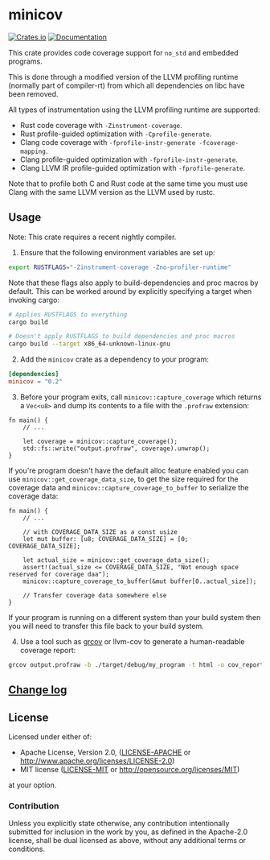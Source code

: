 minicov
=======

[![Crates.io](https://img.shields.io/crates/v/minicov.svg)](https://crates.io/crates/minicov)
[![Documentation](https://docs.rs/minicov/badge.svg)](https://docs.rs/minicov)

This crate provides code coverage support for `no_std` and embedded programs.

This is done through a modified version of the LLVM profiling runtime (normally
part of compiler-rt) from which all dependencies on libc have been removed.

All types of instrumentation using the LLVM profiling runtime are supported:
- Rust code coverage with `-Zinstrument-coverage`.
- Rust profile-guided optimization with `-Cprofile-generate`.
- Clang code coverage with `-fprofile-instr-generate -fcoverage-mapping`.
- Clang profile-guided optimization with `-fprofile-instr-generate`.
- Clang LLVM IR profile-guided optimization with `-fprofile-generate`.

Note that to profile both C and Rust code at the same time you must use Clang
with the same LLVM version as the LLVM used by rustc.

## Usage

Note: This crate requires a recent nightly compiler.

1. Ensure that the following environment variables are set up:

```sh
export RUSTFLAGS="-Zinstrument-coverage -Zno-profiler-runtime"
```

Note that these flags also apply to build-dependencies and proc
macros by default. This can be worked around by explicitly
specifying a target when invoking cargo:

```sh
# Applies RUSTFLAGS to everything
cargo build

# Doesn't apply RUSTFLAGS to build dependencies and proc macros
cargo build --target x86_64-unknown-linux-gnu
```

2. Add the `minicov` crate as a dependency to your program:

```toml
[dependencies]
minicov = "0.2"
```

3. Before your program exits, call `minicov::capture_coverage` which returns
   a `Vec<u8>` and dump its contents to a file with the `.profraw` extension:

```ignore
fn main() {
    // ...

    let coverage = minicov::capture_coverage();
    std::fs::write("output.profraw", coverage).unwrap();
}
```

If you're program doesn't have the default alloc feature enabled you can use 
`minicov::get_coverage_data_size`, to get the size required for the coverage data 
and `minicov::capture_coverage_to_buffer` to serialize the coverage data:

```ignore
fn main() {
    // ...

    // with COVERAGE_DATA_SIZE as a const usize
    let mut buffer: [u8; COVERAGE_DATA_SIZE] = [0; COVERAGE_DATA_SIZE];
    
    let actual_size = minicov::get_coverage_data_size();
    assert!(actual_size <= COVERAGE_DATA_SIZE, "Not enough space reserved for coverage daa");
    minicov::capture_coverage_to_buffer(&mut buffer[0..actual_size]);
    
    // Transfer coverage data somewhere else
}
```

If your program is running on a different system than your build system then
you will need to transfer this file back to your build system.

4. Use a tool such as [grcov] or llvm-cov to generate a human-readable coverage
report:

```sh
grcov output.profraw -b ./target/debug/my_program -t html -o cov_report
```

[grcov]: https://github.com/mozilla/grcov

## [Change log](CHANGELOG.md)

## License

Licensed under either of:

 * Apache License, Version 2.0, ([LICENSE-APACHE](LICENSE-APACHE) or http://www.apache.org/licenses/LICENSE-2.0)
 * MIT license ([LICENSE-MIT](LICENSE-MIT) or http://opensource.org/licenses/MIT)

at your option.

### Contribution

Unless you explicitly state otherwise, any contribution intentionally submitted
for inclusion in the work by you, as defined in the Apache-2.0 license, shall be dual licensed as above, without any
additional terms or conditions.
